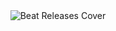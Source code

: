 <div align="center">
  <a target="_blank" target="http://ec2-44-200-129-126.compute-1.amazonaws.com/auth/login?">
    <img alt="Beat Releases Cover" title="Beat Releases App" src="https://mmonasterio.s3.us-east-1.amazonaws.com/porfolio/banner.png?response-content-disposition=inline&X-Amz-Security-Token=IQoJb3JpZ2luX2VjEAEaCXNhLWVhc3QtMSJHMEUCID6Gvnkl36TTD%2Fx0kP7FxaHPG5bn8RDtp0HWXlrZ0C4QAiEAt%2BJECdgVwpl6LfCfa8j9UUbWfMAwm2g8HT1lWibfP7kq%2BwIIaRABGgw4NDA4MDY5NjE1MTAiDMcL27YX73Q9Vj5KKCrYAvpYJqa92fWWzEqYWSL%2BbjYzQ24%2BTUlk8KBUI0ceNNrZNmgDi5Ylq6CYPt5aXJkLX0SrnG0kNrRDuaM%2Fj8ItWiggrmYDHNrWYYJr33Lq1ZzyaAmTNQwedSGtNrHrs4qQU4%2FwpBO92Q3G4ZlYSg7ri06dLS%2BowEpyc5iAlzVnegtW3DLSnQUNQ6F8XoBg%2Bpje%2BkYGohKBiyIij%2FNUlpgIzjBbNuv7%2Bhtv4VM9MGcKVJ68VIKzqzXnxJO69bLxZM%2BYRON%2BaRvT%2FG1HmOPGMqBEbAXRcC0TfAqG8QV%2FacwfNzrcDLk1Z3jGOrPPcSqlDa68udXPkncvsqRQ%2FmGMy8gXTTZj1CFaP9YkYjlN7iZ7WKbf%2B95paWxnqkbcXUVWsYs3uBU9HsRr8%2Bo3UQNOgHR73mCIEx7nJjCDldnaB5vypyOfmXZ0ltjQHur7gOtW3OEFUsi7Yvc%2FZYonMKr47aQGOrMCVUDlcbWVpItNiNILvUxqpw22zVrE%2BBGftntasAuvfAAzR56xPWkHvTq5V7GtGBZEFhsxcNK9VjKYdvw8sreA3m%2Bp%2FGuTJKLe%2BZRHzvNmchnxSXXutDchUcEZ86Y%2BuZsas5UctTWdYJa9djVsMgTJgPH6pKt%2BM%2FeEp75BHIAaW2PPhtBzG5l7C7ABcJ00lbeouXopr2ZRua3%2FZaq9AeJSmbJ1dhwqizU1OsIdK1IuvEt113iCQCo9n9duMR3YFUW4uwHeFn9V1NNp8dnqscFIpFHHj%2FEgHXqMTVU4ghveWsttLjmTLC%2Fzz3y1nmBNI5bKO87TOWRBITUtUAzwE9y%2BAR3JW1HZlXezNHu0Qzy7p8L6H%2BC1a4kMF5ZtM7M4utz2sgbBJTNjBnnWLLHYy0FMTcdMDg%3D%3D&X-Amz-Algorithm=AWS4-HMAC-SHA256&X-Amz-Date=20230628T005442Z&X-Amz-SignedHeaders=host&X-Amz-Expires=300&X-Amz-Credential=ASIA4HRAACFTC6YJTL53%2F20230628%2Fus-east-1%2Fs3%2Faws4_request&X-Amz-Signature=a1a64968ed50bf1bb11364de00b8f21e1bcb57ec158896c661ddcedf3d8bba1b" />
  </a>
</div>
